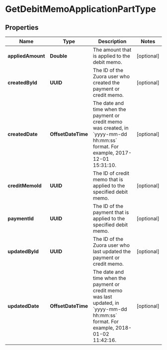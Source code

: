 

# GetDebitMemoApplicationPartType


## Properties

| Name | Type | Description | Notes |
|------------ | ------------- | ------------- | -------------|
|**appliedAmount** | **Double** | The amount that is applied to the debit memo.  |  [optional] |
|**createdById** | **UUID** | The ID of the Zuora user who created the payment or credit memo.  |  [optional] |
|**createdDate** | **OffsetDateTime** | The date and time when the payment or credit memo was created, in &#x60;yyyy-mm-dd hh:mm:ss&#x60; format. For example, 2017-12-01 15:31:10.  |  [optional] |
|**creditMemoId** | **UUID** | The ID of credit memo that is applied to the specified debit memo.  |  [optional] |
|**paymentId** | **UUID** | The ID of the payment that is applied to the specified debit memo.  |  [optional] |
|**updatedById** | **UUID** | The ID of the Zuora user who last updated the payment or credit memo.  |  [optional] |
|**updatedDate** | **OffsetDateTime** | The date and time when the payment or credit memo was last updated, in &#x60;yyyy-mm-dd hh:mm:ss&#x60; format. For example, 2018-01-02 11:42:16.  |  [optional] |




